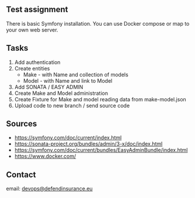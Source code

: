 ## Test assignment

There is basic Symfony installation.
You can use Docker compose or map to your own web server.

## Tasks

1. Add authentication 
2. Create entities 
    - Make - with Name and collection of models
    - Model - with Name and link to Model 
3. Add SONATA / EASY ADMIN
4. Create Make and Model administration 
5. Create Fixture for Make and model reading data from make-model.json
6. Upload code to new branch / send source code


## Sources

- https://symfony.com/doc/current/index.html
- https://sonata-project.org/bundles/admin/3-x/doc/index.html
- https://symfony.com/doc/current/bundles/EasyAdminBundle/index.html
- https://www.docker.com/

## Contact

email: devops@defendinsurance.eu